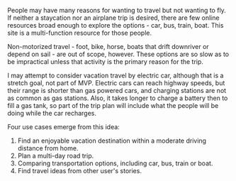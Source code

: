 People may have many reasons for wanting to travel but not wanting to fly.  If neither a staycation nor an 
airplane trip is desired, there are few online resources broad enough to explore the options - car, bus, train, boat.
This site is a multi-function resource for those people.

Non-motorized travel - foot, bike, horse, boats that drift downriver or depend on sail - are out of scope, however.
These options are so slow as to be impractical unless that activity is the primary reason for the trip.  

I may attempt to consider vacation travel by electric car, although that is a stretch goal, not part of MVP.
Electric cars can reach highway speeds, but their range is shorter than gas powered cars, and charging stations
are not as common as gas stations.  Also, it takes longer to charge a battery then to fill a gas tank, so part of 
the trip plan will include what the people will be doing while the car recharges.  

Four use cases emerge from this idea:

1. Find an enjoyable vacation destination within a moderate driving distance from home.
2. Plan a multi-day road trip.
3. Comparing transportation options, including car, bus, train or boat.
4. Find travel ideas from other user's stories.
